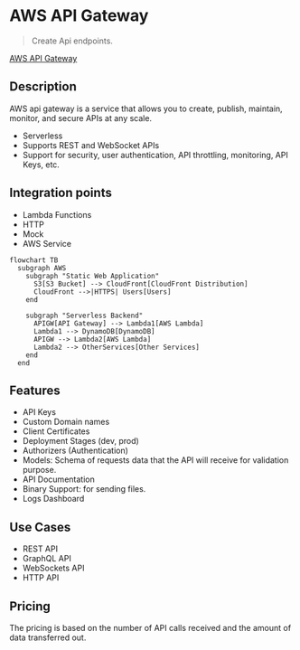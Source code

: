 # AWS API Gateway

> Create Api endpoints.

[AWS API Gateway](https://aws.amazon.com/api-gateway/)

## Description

AWS api gateway is a service that allows you to create, publish, maintain, monitor, and secure APIs at any scale.

- Serverless
- Supports REST and WebSocket APIs
- Support for security, user authentication, API throttling, monitoring, API Keys, etc.

## Integration points

- Lambda Functions
- HTTP
- Mock
- AWS Service

```mermaid
flowchart TB
  subgraph AWS
    subgraph "Static Web Application"
      S3[S3 Bucket] --> CloudFront[CloudFront Distribution]
      CloudFront -->|HTTPS| Users[Users]
    end

    subgraph "Serverless Backend"
      APIGW[API Gateway] --> Lambda1[AWS Lambda]
      Lambda1 --> DynamoDB[DynamoDB]
      APIGW --> Lambda2[AWS Lambda]
      Lambda2 --> OtherServices[Other Services]
    end
  end

```

## Features

- API Keys
- Custom Domain names
- Client Certificates
- Deployment Stages (dev, prod)
- Authorizers (Authentication)
- Models: Schema of requests data that the API will receive for validation purpose.
- API Documentation
- Binary Support: for sending files.
- Logs Dashboard

## Use Cases

- REST API
- GraphQL API
- WebSockets API
- HTTP API

## Pricing

The pricing is based on the number of API calls received and the amount of data transferred out.
